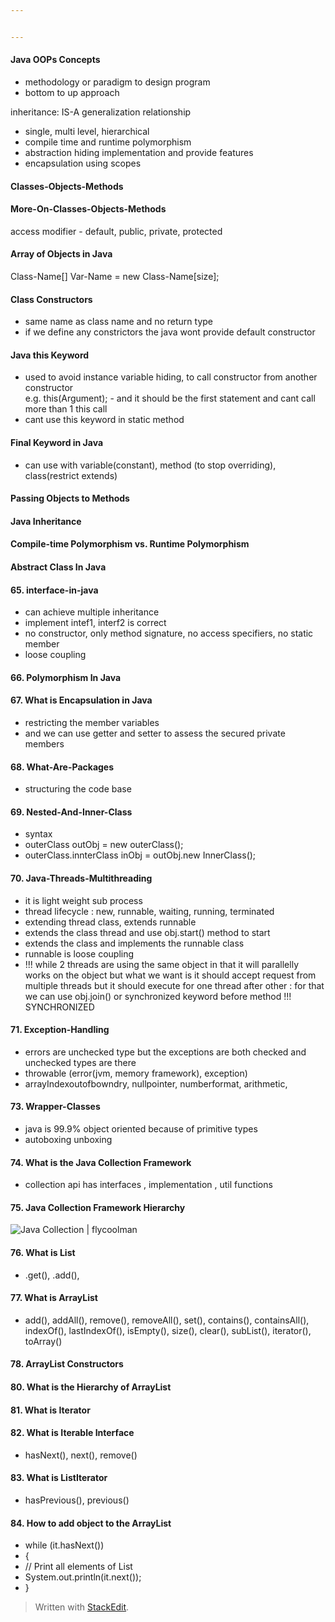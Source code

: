 ```yaml
---


---
```


<h4 id="java-oops-concepts">Java OOPs Concepts</h4>
<ul>
<li>methodology or paradigm to design program</li>
<li>bottom to up approach</li>
</ul>
<p>inheritance: IS-A generalization relationship</p>
<ul>
<li>single, multi level, hierarchical</li>
<li>compile time and runtime polymorphism</li>
<li>abstraction hiding implementation and provide features</li>
<li>encapsulation using scopes</li>
</ul>
<h4 id="classes-objects-methods">Classes-Objects-Methods</h4>
<h4 id="more-on-classes-objects-methods">More-On-Classes-Objects-Methods</h4>
<p>access modifier - default, public, private, protected</p>
<h4 id="array-of-objects-in-java">Array of Objects in Java</h4>
<p>Class-Name[] Var-Name = new Class-Name[size];</p>
<h4 id="class-constructors">Class Constructors</h4>
<ul>
<li>same name as class name and no return type</li>
<li>if we define any constrictors the java wont provide default constructor</li>
</ul>
<h4 id="java-this-keyword">Java this Keyword</h4>
<ul>
<li>used to avoid instance variable hiding, to call constructor from another constructor<br>
e.g. this(Argument); - and it should be the first statement and cant call more than 1 this call</li>
<li>cant use this keyword in static method</li>
</ul>
<h4 id="final-keyword-in-java">Final Keyword in Java</h4>
<ul>
<li>can use with variable(constant), method (to stop overriding), class(restrict extends)</li>
</ul>
<h4 id="passing-objects-to-methods">Passing Objects to Methods</h4>
<h4 id="java-inheritance">Java Inheritance</h4>
<h4 id="compile-time-polymorphism-vs.-runtime-polymorphism">Compile-time Polymorphism vs. Runtime Polymorphism</h4>
<h4 id="abstract-class-in-java">Abstract Class In Java</h4>
<h4 id="interface-in-java">65. interface-in-java</h4>
<ul>
<li>can achieve multiple inheritance</li>
<li>implement intef1, interf2 is correct</li>
<li>no constructor, only method signature, no access specifiers, no static member</li>
<li>loose coupling</li>
</ul>
<h4 id="polymorphism-in-java">66. Polymorphism In Java</h4>
<h4 id="what-is-encapsulation-in-java">67. What is Encapsulation in Java</h4>
<ul>
<li>restricting the member variables</li>
<li>and we can use getter and setter to assess the secured private members</li>
</ul>
<h4 id="what-are-packages">68. What-Are-Packages</h4>
<ul>
<li>structuring the code base</li>
</ul>
<h4 id="nested-and-inner-class">69. Nested-And-Inner-Class</h4>
<ul>
<li>syntax</li>
<li>outerClass outObj = new outerClass();</li>
<li>outerClass.innterClass inObj = outObj.new InnerClass();</li>
</ul>
<h4 id="java-threads-multithreading">70. Java-Threads-Multithreading</h4>
<ul>
<li>it is light weight sub process</li>
<li>thread lifecycle : new, runnable, waiting, running, terminated</li>
<li>extending thread class, extends runnable</li>
<li>extends the class thread and use obj.start() method to start</li>
<li>extends the class and implements the runnable class</li>
<li>runnable is loose coupling</li>
<li>!!! while 2 threads are using the same object in that it will parallelly works on the object but what we want is it should accept request from multiple threads but it should execute for one thread after other : for that we can use obj.join() or synchronized keyword before method !!! SYNCHRONIZED</li>
</ul>
<h4 id="exception-handling">71. Exception-Handling</h4>
<ul>
<li>errors are unchecked type but the exceptions are both checked and unchecked types are there</li>
<li>throwable (error(jvm, memory framework), exception)</li>
<li>arrayIndexoutofbowndry, nullpointer, numberformat, arithmetic,</li>
</ul>
<h4 id="wrapper-classes">73. Wrapper-Classes</h4>
<ul>
<li>java is 99.9% object oriented because of primitive types</li>
<li>autoboxing unboxing</li>
</ul>
<h4 id="what-is-the-java-collection-framework">74. What is the Java Collection Framework</h4>
<ul>
<li>collection api has interfaces , implementation ,  util functions</li>
</ul>
<h4 id="java-collection-framework-hierarchy">75. Java Collection Framework Hierarchy</h4>
<p><img src="https://flycoolman.com/coding/java/java-collection/featured.png" alt="Java Collection | flycoolman"></p>
<h4 id="what-is-list">76. What is List</h4>
<ul>
<li>.get(), .add(),</li>
</ul>
<h4 id="what-is-arraylist">77. What is ArrayList</h4>
<ul>
<li>add(), addAll(), remove(), removeAll(), set(), contains(), containsAll(), indexOf(), lastIndexOf(), isEmpty(), size(), clear(), subList(), iterator(), toArray()</li>
</ul>
<h4 id="arraylist-constructors">78. ArrayList Constructors</h4>
<h4 id="what-is-the-hierarchy-of-arraylist">80. What is the Hierarchy of ArrayList</h4>
<h4 id="what-is-iterator">81. What is Iterator</h4>
<h4 id="what-is-iterable-interface">82. What is Iterable Interface</h4>
<ul>
<li>hasNext(), next(), remove()</li>
</ul>
<h4 id="what-is-listiterator">83. What is ListIterator</h4>
<ul>
<li>hasPrevious(), previous()</li>
</ul>
<h4 id="how-to-add-object-to-the-arraylist">84. How to add object to the ArrayList</h4>
<ul>
<li>while  (it.hasNext())</li>
<li>{</li>
<li>// Print all elements of List</li>
<li>System.out.println(it.next());</li>
<li>}</li>
</ul>
<blockquote>
<p>Written with <a href="https://stackedit.io/">StackEdit</a>.</p>
</blockquote>


